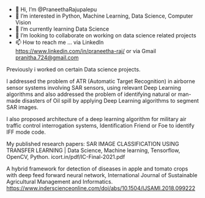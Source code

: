 - 👋 Hi, I’m @PraneethaRajupalepu
- 👀 I’m interested in Python, Machine Learning, Data Science, Computer Vision
- 🌱 I’m currently learning Data Science
- 💞️ I’m looking to collaborate on working on data science related projects
- 📫 How to reach me ... via LinkedIn https://www.linkedin.com/in/praneetha-raj/ or via Gmail pranitha.724@gmail.com

Previously i worked on certain Data science projects.

I addressed the problem of ATR (Automatic Target Recognition) in airborne sensor systems involving SAR sensors, 
using relevant Deep Learning algorithms and also addressed the problem of identifying natural or man-made disasters of Oil spill by applying Deep Learning algorithms 
to segment SAR images. 

I also proposed architecture of a deep learning algorithm for military air traffic control interrogation systems, Identification Friend or Foe to identify IFF mode code.

My published research papers:
SAR IMAGE CLASSIFICATION USING TRANSFER LEARNING | Data Science, Machine learning, Tensorflow, OpenCV, Python.
icort.in/pdf/IC-Final-2021.pdf

A hybrid framework for detection of diseases in apple and tomato crops with deep feed forward neural network, 
International Journal of Sustainable Agricultural Management and Informatics. 
https://www.inderscienceonline.com/doi/abs/10.1504/IJSAMI.2018.099222
